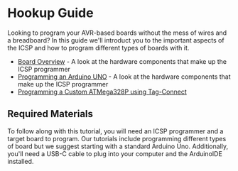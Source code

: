 # Hookup Guide

Looking to program your AVR-based boards without the mess of wires and a breadboard?  In this guide we'll introduct you to the important aspects of the ICSP and how to program different types of boards with it.

- [Board Overview](/Board-Overview.md) - A look at the hardware components that make up the ICSP programmer
- [Programming an Arduino UNO](/Programming-an-Arduino-Uno.md) - A look at the hardware components that make up the ICSP programmer
- [Programming a Custom ATMega328P using Tag-Connect](/Programming-a-Custom-ATMega328P.md)

## Required Materials

To follow along with this tutorial, you will need an ICSP programmer and a target board to program.  Our tutorials include programming different types of board but we suggest starting with a standard Arduino Uno.  Additionally, you'll need a USB-C cable to plug into your computer and the ArduinoIDE installed.

